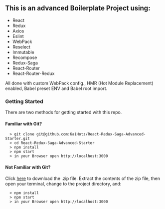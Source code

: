 ## This is an advanced Boilerplate Project using:

- React
- Redux
- Axios
- Eslint
- WebPack
- Reselect
- Immutable
- Recompose
- Redux-Saga
- React-Router
- React-Router-Redux

All done with custom WebPack config., HMR (Hot Module Replacement) enabled, Babel preset ENV and Babel root import.

### Getting Started

There are two methods for getting started with this repo.

#### Familiar with Git?

```
  > git clone git@github.com:KaiHotz/React-Redux-Saga-Advanced-Starter.git
  > cd React-Redux-Saga-Advanced-Starter
  > npm install
  > npm start
  > in your Browser open http://localhost:3000
```

#### Not Familiar with Git?
Click [here](https://github.com/KaiHotz/React-Redux-Saga-Advanced-Starter/archive/master.zip) to download the .zip file.  Extract the contents of the zip file, then open your terminal, change to the project directory, and:

```
  > npm install
  > npm start
  > in your Browser open http://localhost:3000
```

